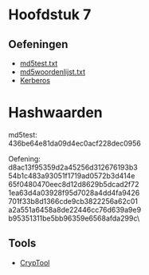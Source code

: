 # Hoofdstuk 7

## Oefeningen
* [md5test.txt](oefeningen/md5test.txt?raw=true) 
* [md5woordenlijst.txt](oefeningen/md5woordenlijst.txt?raw=true) 
* [Kerberos](oefeningen/kerberos/index.html)

# Hashwaarden
md5test:\
436be64e81da09d4ec0acf228dec0956

Oefening:\
d8ac13f95359d2a45256d312676193b3\
54b1c483a93051f1719ad0572b3d414e\
65f0480470eec8d12d8629b5dcad2f72\
1ea63d4a03928f95d7028a4dd4fa9426\
701f33b8d1366cde9cb3822256a62c01\
a2a551a6458a8de22446cc76d639a9e9\
b95351311be5bb96359e6568afda299c\

## Tools
* [CrypTool](https://www.cryptool.org/en/)
